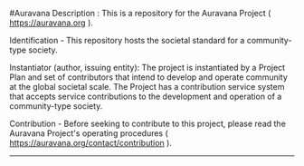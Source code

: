 #Auravana
Description : This is a repository for the Auravana Project ( https://auravana.org ). 

Identification - This repository hosts the societal standard for a community-type society.

Instantiator (author, issuing entity): The project is instantiated by a Project Plan and set of contributors that intend to develop and operate community at the global societal scale. The Project has a contribution service system that accepts service contributions to the development and operation of a community-type society.

Contribution - Before seeking to contribute to this project, please read the Auravana Project's operating procedures ( https://auravana.org/contact/contribution ). 

---
